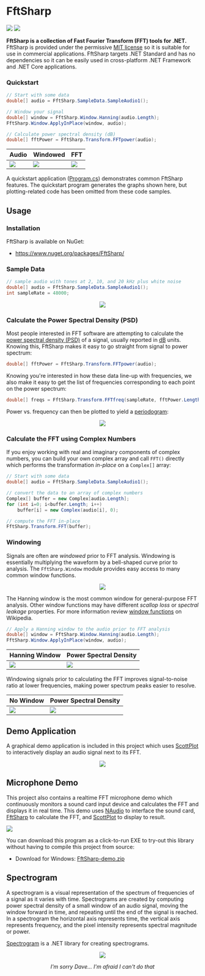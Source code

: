# FftSharp

[![](https://img.shields.io/azure-devops/build/swharden/swharden/8?label=Build&logo=azure%20pipelines)](https://dev.azure.com/swharden/swharden/_build/latest?definitionId=8&branchName=master)
[![](https://img.shields.io/nuget/v/FftSharp?label=NuGet&logo=nuget)](https://www.nuget.org/packages/FftSharp/)

**FftSharp is a collection of Fast Fourier Transform (FFT) tools for .NET.** FftSharp is provided under the permissive [MIT license](LICENSE) so it is suitable for use in commercial applications. FftSharp targets .NET Standard and has no dependencies so it can be easily used in cross-platform .NET Framework and .NET Core applications.

### Quickstart

```cs
// Start with some data
double[] audio = FftSharp.SampleData.SampleAudio1();

// Window your signal
double[] window = FftSharp.Window.Hanning(audio.Length);
FftSharp.Window.ApplyInPlace(window, audio);

// Calculate power spectral density (dB)
double[] fftPower = FftSharp.Transform.FFTpower(audio);
```

Audio | Windowed | FFT
---|---|---
![](src/FftSharp.Quickstart/output/audio.png)|![](src/FftSharp.Quickstart/output/audio-windowed.png)|![](src/FftSharp.Quickstart/output/fft-windowed.png)

A quickstart application ([Program.cs](src/FftSharp.Quickstart/Program.cs)) demonstrates common FftSharp features. The quickstart program generates the graphs shown here, but plotting-related code has been omitted from these code samples.

## Usage

### Installation

FftSharp is available on NuGet:
* https://www.nuget.org/packages/FftSharp/


### Sample Data

```cs
// sample audio with tones at 2, 10, and 20 kHz plus white noise
double[] audio = FftSharp.SampleData.SampleAudio1();
int sampleRate = 48000;
```

<div align="center">

![](src/FftSharp.Quickstart/output/audio.png)

</div>

### Calculate the Power Spectral Density (PSD)

Most people interested in FFT software are attempting to calculate the [power spectral density (PSD)](https://en.wikipedia.org/wiki/Spectral_density) of a signal, usually reported in [dB](https://en.wikipedia.org/wiki/Decibel) units. Knowing this, FftSharp makes it easy to go straight from signal to power spectrum:

```cs
double[] fftPower = FftSharp.Transform.FFTpower(audio);
```

Knowing you're interested in how these data line-up with frequencies, we also make it easy to get the list of frequencies corresponding to each point on the power spectrum:

```cs
double[] freqs = FftSharp.Transform.FFTfreq(sampleRate, fftPower.Length);
```

Power vs. frequency can then be plotted to yield a [periodogram](https://en.wikipedia.org/wiki/Periodogram):

<div align="center">

![](src/FftSharp.Quickstart/output/fft.png)

</div>

### Calculate the FFT using Complex Numbers

If you enjoy working with real and imaginary components of complex numbers, you can build your own complex array and call `FFT()` directly which performs the transformation _in-place_ on a `Complex[]` array:

```cs
// Start with some data
double[] audio = FftSharp.SampleData.SampleAudio1();

// convert the data to an array of complex numbers
Complex[] buffer = new Complex[audio.Length];
for (int i=0; i<buffer.Length; i++)
    buffer[i] = new Complex(audio[i], 0);

// compute the FFT in-place
FftSharp.Transform.FFT(buffer);
```

### Windowing

Signals are often are _windowed_ prior to FFT analysis. Windowing is essentially multiplying the waveform by a bell-shaped curve prior to analysis. The `FftSharp.Window` module provides easy access to many common window functions.

<div align="center">

![](dev/windows.png)

</div>

The Hanning window is the most common window for general-purpose FFT analysis. Other window functions may have different _scallop loss_ or _spectral leakage_ properties. For more information review [window functions](https://en.wikipedia.org/wiki/Window_function) on Wikipedia.

```cs
// Apply a Hanning window to the audio prior to FFT analysis
double[] window = FftSharp.Window.Hanning(audio.Length);
FftSharp.Window.ApplyInPlace(window, audio);
```

Hanning Window | Power Spectral Density
---|---
![](src/FftSharp.Quickstart/output/audio-windowed.png)|![](src/FftSharp.Quickstart/output/fft-windowed.png)

Windowing signals prior to calculating the FFT improves signal-to-noise ratio at lower frequencies, making power spectrum peaks easier to resolve.

No Window | Power Spectral Density
---|---
![](src/FftSharp.Quickstart/output/audio.png)|![](src/FftSharp.Quickstart/output/fft.png)

## Demo Application

A graphical demo application is included in this project which uses [ScottPlot](https://swharden.com/scottplot/) to interactively display an audio signal next to its FFT.

<div align="center">

![](src/FftSharp.Demo/screenshot2.png)

</div>

## Microphone Demo

This project also contains a realtime FFT microphone demo which continuously monitors a sound card input device and calculates the FFT and displays it in real time. This demo uses [NAudio](https://github.com/naudio/NAudio) to interface the sound card, [FftSharp](https://github.com/swharden/FftSharp) to calculate the FFT, and [ScottPlot](https://github.com/swharden/ScottPlot) to display to result.

![](dev/microphone-fft.gif)

You can download this program as a click-to-run EXE to try-out this library without having to compile this project from source:

* Download for Windows: [FftSharp-demo.zip](https://github.com/swharden/FftSharp/raw/master/dev/FftSharp-demo.zip)

## Spectrogram

A spectrogram is a visual representation of the spectrum of frequencies of a signal as it varies with time. Spectrograms are created by computing power spectral density of a small window of an audio signal, moving the window forward in time, and repeating until the end of the signal is reached. In a spectrogram the horizontal axis represents time, the vertical axis represents frequency, and the pixel intensity represents spectral magnitude or power.

[Spectrogram](https://github.com/swharden/Spectrogram) is a .NET library for creating spectrograms.

<div align="center">

![](dev/spectrogram.png)

_I'm sorry Dave... I'm afraid I can't do that_

</div>
